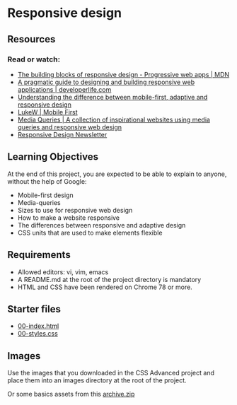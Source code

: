 # Responsive design
## Resources
### Read or watch:

- [The building blocks of responsive design - Progressive web apps | MDN](https://developer.mozilla.org/en-US/docs/Web/Progressive_web_apps/Responsive/responsive_design_building_blocks)
- [A pragmatic guide to designing and building responsive web applications | developerlife.com](https://developerlife.com/2019/08/25/guide-to-building-responsive-web-apps/)
- [Understanding the difference between mobile-first, adaptive and responsive design](https://fredericgonzalo.com/en/understanding-the-difference-between-mobile-first-adaptive-and-responsive-design/)
- [LukeW | Mobile First](https://www.lukew.com/ff/entry.asp?933)
- [Media Queries | A collection of inspirational websites using media queries and responsive web design](https://mediaqueri.es/)
- [Responsive Design Newsletter](https://bytes.dev/?s=rwd)

## Learning Objectives
At the end of this project, you are expected to be able to explain to anyone, without the help of Google:

- Mobile-first design
- Media-queries
- Sizes to use for responsive web design
- How to make a website responsive
- The differences between responsive and adaptive design
- CSS units that are used to make elements flexible

## Requirements
- Allowed editors: vi, vim, emacs
- A README.md at the root of the project directory is mandatory
- HTML and CSS have been rendered on Chrome 78 or more.

## Starter files
- [00-index.html]()
- [00-styles.css]()

## Images
Use the images that you downloaded in the CSS Advanced project and place them into an images directory at the root of the project.

Or some basics assets from this [archive.zip](https://s3.eu-west-3.amazonaws.com/hbtn.intranet/uploads/misc/2020/2/2621c6fd51a58e1d1d5c.zip?X-Amz-Algorithm=AWS4-HMAC-SHA256&X-Amz-Credential=AKIA4MYA5JM5DUTZGMZG%2F20230412%2Feu-west-3%2Fs3%2Faws4_request&X-Amz-Date=20230412T162244Z&X-Amz-Expires=345600&X-Amz-SignedHeaders=host&X-Amz-Signature=7334b2134dfd36df374b52b3f01aab71c8c9196a2f28b11a159630c6e7cfe736)
